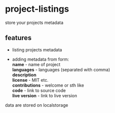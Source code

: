 # project-listings
store your projects metadata


## features
 - listing projects metadata  

 - adding metadata from form:  
**name** - name of project  
**languages** - languages (separated with comma)  
**description**  
**license** - MIT etc.  
**contributions** - welcome or sth like  
**code** - link to source code  
**live version** - link to live version  

data are stored on localstorage  

 
